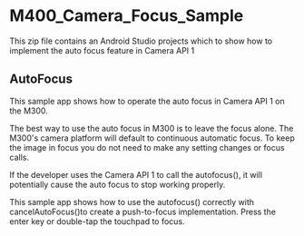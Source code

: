 # M400_Camera_Focus_Sample

This zip file contains an Android Studio projects which to show how to implement the auto
focus feature in Camera API 1

AutoFocus
-----------------------
This sample app shows how to operate the auto focus in Camera API 1 on the M300.

The best way to use the auto focus in M300 is to leave the focus alone. The M300's
camera platform will default to continuous automatic focus. To keep the image in focus
you do not need to make any setting changes or focus calls.

If the developer uses the Camera API 1 to call the autofocus(), it will potentially
cause the auto focus to stop working properly.

This sample app shows how to use the autofocus() correctly with cancelAutoFocus()to create
a push-to-focus implementation.  Press the enter key or double-tap the touchpad to focus.
